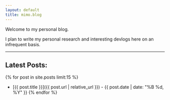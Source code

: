 ```yaml
---
layout: default
title: mimo.blog
---
```


Welcome to my personal blog.

I plan to write my personal research and interesting devlogs here on an infrequent basis.

---

## Latest Posts:

{% for post in site.posts limit:15 %}
* [{{ post.title }}]({{ post.url | relative_url }}) - {{ post.date | date: "%B %d, %Y" }}
{% endfor %}
